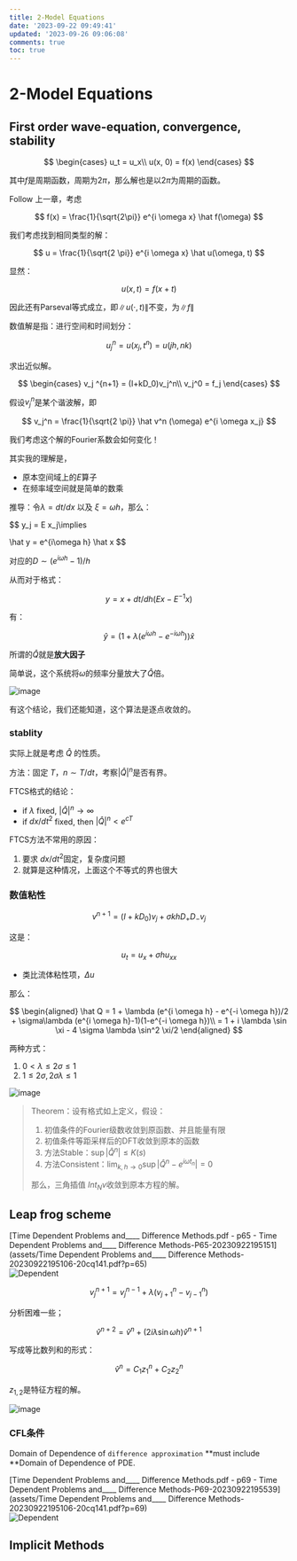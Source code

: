 ```yaml
---
title: 2-Model Equations
date: '2023-09-22 09:49:41'
updated: '2023-09-26 09:06:08'
comments: true
toc: true
---
```


# 2-Model Equations

## First order wave-equation, convergence, stability

$$
\begin{cases}
  u_t = u_x\\
  u(x, 0) = f(x)
\end{cases}
$$

其中$f$是周期函数，周期为$2\pi$，那么解也是以$2 \pi$为周期的函数。

Follow 上一章，考虑

$$
f(x) = \frac{1}{\sqrt{2\pi}} e^{i \omega x} \hat f(\omega)
$$

我们考虑找到相同类型的解：

$$
u = \frac{1}{\sqrt{2 \pi}} e^{i \omega x} \hat u(\omega, t)
$$

显然：

$$
u(x, t) = f(x + t)
$$

因此还有Parseval等式成立，即$\| u(\cdot, t) \|$不变，为$\| f\|$​

数值解是指：进行空间和时间划分：

$$
u_j^n = u(x_j, t^n) = u(jh, nk)
$$

求出近似解。

$$
\begin{cases}
 v_j ^{n+1} = (I+kD_0)v_j^n\\
v_j^0 = f_j
\end{cases}
$$

假设$v_j^n$是某个谐波解，即

$$
v_j^n = \frac{1}{\sqrt{2 \pi}} \hat v^n (\omega) e^{i \omega x_j}
$$

我们考虑这个解的Fourier系数会如何变化！

其实我的理解是，

* 原本空间域上的$E$算子
* 在频率域空间就是简单的数乘

推导：令$\lambda = dt / dx$ 以及 $\xi = \omega h$，那么：

$$
y_j = E x_j\implies 

\hat y = e^{i\omega h} \hat x
$$

对应的$D\sim (e^{i \omega h} - 1)/ h$

从而对于格式：

$$
y= x + dt/ dh(Ex - E^{-1}x)
$$

有：

$$
\hat y = (1 + \lambda(e^{i\omega h} - e^{-i\omega h}))\hat x
$$

所谓的$\hat Q$就是**放大因子**

简单说，这个系统将$\omega$的频率分量放大了$\hat Q$倍。

​![image](http://127.0.0.1:49482/assets/image-20230922103339-4808cmb.png)

有这个结论，我们还能知道，这个算法是逐点收敛的。

### stablity

实际上就是考虑 $\hat Q$ 的性质。

方法：固定 $T$，$n \sim T / dt$，考察$|\hat Q|^n$是否有界。

FTCS格式的结论：

* if $\lambda$ fixed, $| \hat Q |^n\to \infty$
* if $dx / dt^2$ fixed, then $|\hat Q|^n < e^{c T}$

FTCS方法不常用的原因：

1. 要求 $dx/dt^2$固定，复杂度问题
2. 就算是这种情况，上面这个不等式的界也很大

### 数值粘性

$$
v^{n+1} = (I + k D_0) v_j + \sigma k h D_+ D_- v_j
$$

这是：

$$
u_t = u_x + \sigma h u_{xx}
$$

* 类比流体粘性项，$\Delta u$​

那么：

$$
\begin{aligned}
\hat Q = 1 + \lambda (e^{i \omega h} - e^{-i \omega h})/2 +
\sigma\lambda (e^{i \omega h}-1)(1-e^{-i \omega h})\\ = 1 + i \lambda \sin \xi - 4 \sigma \lambda \sin^2 \xi/2
\end{aligned}
$$

两种方式：

1. $0 < \lambda \le 2 \sigma \le 1$​
2. $1 \le 2 \sigma, 2 \sigma \lambda \le 1$​

​![image](http://127.0.0.1:49482/assets/image-20230922104907-gw4p43v.png)​

> Theorem：设有格式如上定义，假设：
>
> 1. 初值条件的Fourier级数收敛到原函数、并且能量有限
> 2. 初值条件等距采样后的DFT收敛到原本的函数
> 3. 方法Stable：$\sup |\hat Q^n| \le K(s)$​
> 4. 方法Consistent：$\lim_{k, h \to 0} \sup | \hat Q^n - e^{i \omega t_n}| = 0$
>
> 那么，三角插值 $Int_N v$收敛到原本方程的解。

## Leap frog scheme

[Time Dependent Problems and____ Difference Methods.pdf - p65 - Time Dependent Problems and____ Difference Methods-P65-20230922195151](assets/Time Dependent Problems and____ Difference Methods-20230922195106-20cq141.pdf?p=65)  
​![](undefined "Dependent")​

$$
v_j^{n+1} = v_j^{n-1} + \lambda (v_{j+1} ^ n - v_{j-1}^n)
$$

分析困难一些；

$$
\hat v^{n+2} = \hat v^n + (2i\lambda \sin \omega h)\hat v^{n+1}
$$

写成等比数列和的形式：

$$
\hat v^n = C_1 z_1^n + C_2 z_2 ^n
$$

$z_{1,2}$是特征方程的解。

​![image](http://127.0.0.1:49482/assets/image-20230922191135-c0xr1vh.png)​

### CFL条件

Domain of Dependence of `difference approximation`​  **must include ​**Domain of Dependence of PDE.

[Time Dependent Problems and____ Difference Methods.pdf - p69 - Time Dependent Problems and____ Difference Methods-P69-20230922195539](assets/Time Dependent Problems and____ Difference Methods-20230922195106-20cq141.pdf?p=69)  
​![](undefined "Dependent")​

## Implicit Methods

‍
